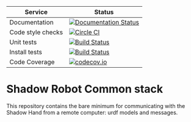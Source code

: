 |     Service       |  Status  |
| ----------------- | -------- |
| Documentation     | [![Documentation Status](https://readthedocs.org/projects/shadow-robots-common-packages/badge/?version=latest)](https://readthedocs.org/projects/shadow-robots-common-packages/?badge=latest) |
| Code style checks | [![Circle CI](https://circleci.com/gh/shadow-robot/sr_common.svg?style=shield)](https://circleci.com/gh/shadow-robot/sr_common) |
| Unit tests        | [![Build Status](https://img.shields.io/shippable/55dee4e31895ca4474102f2e.svg)](https://app.shippable.com/projects/55dee4e31895ca4474102f2e) |
| Install tests     | [![Build Status](https://semaphoreci.com/api/v1/projects/0d437517-338d-45e9-b1f3-dfacd9a577b8/523847/shields_badge.svg)](https://semaphoreci.com/ugo/sr_common) |
| Code Coverage     | [![codecov.io](https://img.shields.io/codecov/c/shadow-robot/sr_vision/coverage.svg)](http://codecov.io/github/shadow-robot/sr_vision?branch=indigo-devel) |

# Shadow Robot Common stack
This repository contains the bare minimum for communicating with the Shadow Hand from a remote computer: urdf models and messages.
